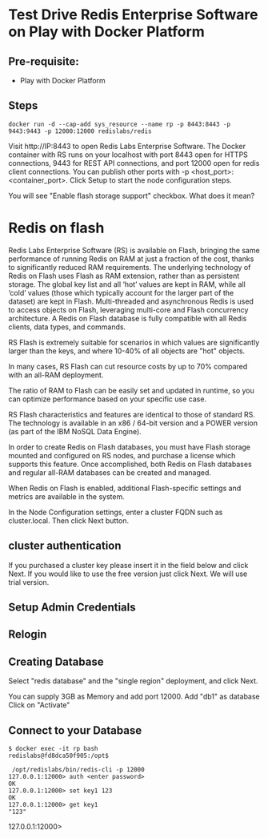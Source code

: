# Test Drive Redis Enterprise Software on Play with Docker Platform

 
 ## Pre-requisite:
 
 - Play with Docker Platform
 
 ## Steps
 
 ```
 docker run -d --cap-add sys_resource --name rp -p 8443:8443 -p 9443:9443 -p 12000:12000 redislabs/redis
 ```
 
Visit http://IP:8443 to open Redis Labs Enterprise Software. 
The Docker container with RS runs on your localhost with port 8443 open for HTTPS connections, 9443 for REST API connections, and port 12000 open for redis client connections. You can publish other ports with -p <host_port>:<container_port>.
Click Setup to start the node configuration steps.


You will see "Enable flash storage support" checkbox. What does it mean?
 
 
# Redis on flash

Redis Labs Enterprise Software (RS) is available on Flash, bringing the same performance of running Redis on RAM at just a fraction of the cost, thanks to significantly reduced RAM requirements. The underlying technology of Redis on Flash uses Flash as RAM extension, rather than as persistent storage. The global key list and all ‘hot’ values are kept in RAM, while all ‘cold’ values (those which typically account for the larger part of the dataset) are kept in Flash. Multi-threaded and asynchronous Redis is used to access objects on Flash, leveraging multi-core and Flash concurrency architecture. A Redis on Flash database is fully compatible with all Redis clients, data types, and commands.

RS Flash is extremely suitable for scenarios in which values are significantly larger than the keys, and where 10-40% of all objects are "hot" objects.

In many cases, RS Flash can cut resource costs by up to 70% compared with an all-RAM deployment.

The ratio of RAM to Flash can be easily set and updated in runtime, so you can optimize performance based on your specific use case.

RS Flash characteristics and features are identical to those of standard RS. The technology is available in an x86 / 64-bit version and a POWER version (as part of the IBM NoSQL Data Engine).

In order to create Redis on Flash databases, you must have Flash storage mounted and configured on RS nodes, and purchase a license which supports this feature. Once accomplished, both Redis on Flash databases and regular all-RAM databases can be created and managed.

When Redis on Flash is enabled, additional Flash-specific settings and metrics are available in the system.

In the Node Configuration settings, enter a cluster FQDN such as cluster.local. Then click Next button.


## cluster authentication

If you purchased a cluster key please insert it in the field below and click Next. If you would like to use the free version just click Next. We will use trial version.

## Setup Admin Credentials



## Relogin 


## Creating Database

 Select "redis database" and the "single region" deployment, and click Next.
 
 You can supply 3GB as Memory and add port 12000. Add "db1" as database
Click on "Activate"


## Connect to your Database

```
$ docker exec -it rp bash
redislabs@fd8dca50f905:/opt$
```

```
 /opt/redislabs/bin/redis-cli -p 12000
127.0.0.1:12000> auth <enter password>
OK
127.0.0.1:12000> set key1 123
OK
127.0.0.1:12000> get key1
"123"
```
127.0.0.1:12000> 
 
